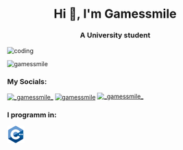 <h1 align="center">Hi 👋, I'm Gamessmile</h1>
<h3 align="center">A University student</h3>

<img align="center" alt="coding" width="500" src=https://64.media.tumblr.com/ad0ebf01e41a015c039de09eba75e0ca/tumblr_oz6ok0UkdK1w4t58uo1_540.gif>

<p align="left"> <img src="https://komarev.com/ghpvc/?username=gamessmile&label=Profile%20views&color=0e75b6&style=flat" alt="gamessmile" /> </p>

<h3 align="left">My Socials:</h3>
<p align="left">
<a href="https://instagram.com/_gamessmile_" target="blank"><img align="center" src="https://cdn.icon-icons.com/icons2/2530/PNG/512/instagram_button_icon_151849.png" alt="_gamessmile_" height="30" width="40" /></a>
<a href="https://www.youtube.com/c/gamessmile" target="blank"><img align="center" src="https://cdn.icon-icons.com/icons2/2530/PNG/512/youtube_button_icon_151827.png" alt="gamessmile" height="30" width="40" /></a>
<a href="https://tiktok.com/@_gamessmile_" target="blank"><img align=center" src="https://cdn.icon-icons.com/icons2/2530/PNG/512/tiktok_button_icon_151836.png" alt="_gamessmile_" height="30" width"40" /></a>
</p>

<h3 align="left">I programm in:</h3>
<p align="left"> <a href="https://www.w3schools.com/cpp/" target="_blank" rel="noreferrer"> <img src="https://raw.githubusercontent.com/devicons/devicon/master/icons/cplusplus/cplusplus-original.svg" alt="cplusplus" width="40" height="40"/> </a> </p>
